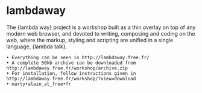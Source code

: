 # lambdaway
The {lambda way} project is a workshop built as a thin overlay on top of any modern web browser, and devoted to writing, composing and coding on the web, where the markup, styling and scripting are unified in a single language, {lambda talk}.

    • Everything can be seen in http://lambdaway.free.fr/
    • A complete 50kb archive can be downloaded from http://lambdaway.free.fr/workshop/archive.zip 
    • For installation, follow instructions given in http://lambdaway.free.fr/workshop/?view=download
    • marty•alain_at_free•fr
